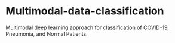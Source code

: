 # Multimodal-data-classification
Multimodal deep learning approach for classification of COVID-19, Pneumonia, and Normal Patients. 
